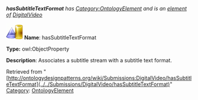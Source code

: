 ___hasSubtitleTextFormat__ has [Category:OntologyElement](../../Category/OntologyElement "Category:OntologyElement") and is an [element of](../../Property/ElementOf "Property:ElementOf") [DigitalVideo](../../Submissions/DigitalVideo "Submissions:DigitalVideo")_


  




[![ObjectProperty](../../images/thumb/c/c3/ObjectProperty.gif/45px-ObjectProperty.gif)](../../Image/ObjectProperty.gif "ObjectProperty")
__Name__: hasSubtitleTextFormat 


__Type:__ owl:ObjectProperty 


__Description__: Associates a subtitle stream with a subtitle text format. 





Retrieved from "[http://ontologydesignpatterns.org/wiki/Submissions:DigitalVideo/hasSubtitleTextFormat](../../Submissions/DigitalVideo/hasSubtitleTextFormat)"
 [Category](http://ontologydesignpatterns.org/wiki/Special:Categories "Special:Categories"): [OntologyElement](../../Category/OntologyElement "Category:OntologyElement")